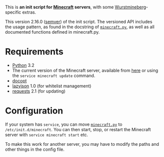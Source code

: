 This is **an init script for [Minecraft][] servers**, with some [Wurstmineberg][]-specific extras.

This version 2.16.0 ([semver][Semver]) of the init script. The versioned API includes the usage pattern, as found in the docstring of [`minecraft.py`](minecraft.py), as well as all documented functions defined in minecraft.py.

Requirements
============

*   [Python][] 3.2
*   The current version of the Minecraft server, available from [here][MinecraftDownload] or using the `service minecraft update` command.
*   [docopt][Docopt]
*   [lazyjson][LazyJSON] 1.0 (for whitelist management)
*   [requests][Requests] 2.1 (for updating)

Configuration
=============

If your system has `service`, you can move [`minecraft.py`](minecraft.py) to `/etc/init.d/minecraft`. You can then start, stop, or restart the Minecraft server with `service minecraft start` etc.

To make this work for another server, you may have to modify the paths and other things in the config file.

[Docopt]: https://github.com/docopt/docopt (github: docopt: docopt)
[LazyJSON]: https://github.com/fenhl/lazyjson (github: fenhl: lazyjson)
[Minecraft]: http://minecraft.net/ (Minecraft)
[MinecraftDownload]: https://minecraft.net/download (Minecraft: Download)
[Python]: http://python.org/ (Python)
[Requests]: http://www.python-requests.org/ (Requests)
[Semver]: http://semver.org/ (Semantic Versioning 2.0.0)
[Wurstmineberg]: http://wurstmineberg.de/ (Wurstmineberg)
